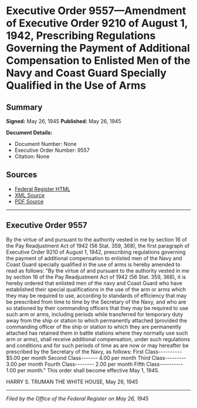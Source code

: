 # Executive Order 9557—Amendment of Executive Order 9210 of August 1, 1942, Prescribing Regulations Governing the Payment of Additional Compensation to Enlisted Men of the Navy and Coast Guard Specially Qualified in the Use of Arms

## Summary

**Signed:** May 26, 1945
**Published:** May 26, 1945

**Document Details:**
- Document Number: None
- Executive Order Number: 9557
- Citation: None

## Sources
- [Federal Register HTML](https://www.presidency.ucsb.edu/documents/executive-order-9557-amendment-executive-order-9210-august-1-1942-prescribing-regulations)
- [XML Source](None)
- [PDF Source](None)

---

## Executive Order 9557

By the virtue of and pursuant to the authority vested in me by section 16 of the Pay Readjustment Act of 1942 (56 Stat. 359, 368), the first paragraph of Executive Order 9210 of August 1, 1942, prescribing regulations governing the payment of additional compensation to enlisted men of the Navy and Coast Guard specially qualified in the use of arms is hereby amended to read as follows:
"By the virtue of and pursuant to the authority vested in me by section 16 of the Pay Readjustment Act of 1942 (56 Stat. 359, 368), it is hereby ordered that enlisted men of the navy and Coast Guard who have established their special qualifications in the use of the arm or arms which they may be required to use, according to standards of efficiency that may be prescribed from time to time by the Secretary of the Navy, and who are so stationed by their commanding officers that they may be required to use such arm or arms, including periods while transferred for temporary duty away from the ship or station to which permanently attached (provided the commanding officer of the ship or station to which they are permanently attached has retained them in battle stations where they normally use such arm or arms), shall receive additional compensation, under such regulations and conditions and for such periods of time as are now or may hereafter be prescribed by the Secretary of the Navy, as follows:
First Class---------- $5.00 per month
Second Class------- 4.00 per month
Third Class--------- 3.00 per month
Fourth Class-------- 2.00 per month
Fifth Class---------- 1.00 per month."
This order shall become effective May 1, 1945.

HARRY S. TRUMAN
THE WHITE HOUSE,
May 26, 1945

---

*Filed by the Office of the Federal Register on May 26, 1945*
